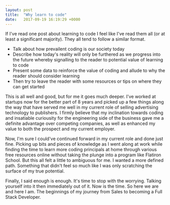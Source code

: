 ```yaml
---
layout: post
title:  "Why learn to code"
date:   2017-09-19 16:19:29 +0000
---
```


If I've read one post about learning to code I feel like I've read them all (or at least a significant majority). They all tend to follow a similar format.

* Talk about how prevailent coding is our society today
* Describe how today's reality will only be furthered as we progress into the future whereby signalling to the reader to potential value of learning to code
* Present some data to reinforce the value of coding and allude to why the reader should consider learning
* Then try to leave the reader with some resources or tips on where they can get started

This is all well and good, but for me it goes much deeper. I've worked at startups now for the better part of 8 years and picked up a few things along the way that have served me well in my current role of selling advertising technology to publishers. I firmly believe that my inclination towards coding and insatiable curiousity for the engineering side of the business gave me a definite advantage over competing companies, as well as enhanced my value to both the prospect and my current employer.

Now, I'm sure I could've continued forward in my current role and done just fine. Picking up bits and pieces of knowledge as I went along at work while finding the time to learn more coding principals at home through various free resources online without taking the plunge into a program like Flatiron School. But this all felt a little to ambiguous for me. I wanted a more defined path. Something that didn't feel so much like I was only scratching the surface of my true potential.

Finally, I said enough is enough. It's time to stop with the worrying. Talking yourself into it then immediately out of it. Now is the time. So here we are and here I am. The beginnings of my journey from Sales to becoming a Full Stack Developer.
